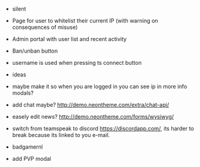 * silent
* Page for user to whitelist their current IP (with warning on consequences of misuse)
* Admin portal with user list and recent activity
* Ban/unban button
* username is used when pressing ts connect button

* ideas
* maybe make it so when you are logged in you can see ip in more info modals?
* add chat maybe? http://demo.neontheme.com/extra/chat-api/
* easely edit news? http://demo.neontheme.com/forms/wysiwyg/
* switch from teamspeak to discord https://discordapp.com/, its harder to break because its linked to you e-mail.


* badgamernl
* add PVP modal


